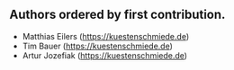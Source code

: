 ## Authors ordered by first contribution.

- Matthias Eilers (https://kuestenschmiede.de)
- Tim Bauer (https://kuestenschmiede.de)
- Artur Jozefiak (https://kuestenschmiede.de)
